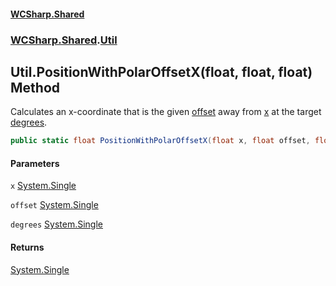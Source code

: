 #### [WCSharp\.Shared](README.md 'README')
### [WCSharp\.Shared](WCSharp.Shared.md 'WCSharp\.Shared').[Util](WCSharp.Shared.Util.md 'WCSharp\.Shared\.Util')

## Util\.PositionWithPolarOffsetX\(float, float, float\) Method

Calculates an x\-coordinate that is the given [offset](WCSharp.Shared.Util.PositionWithPolarOffsetX(float,float,float).md#WCSharp.Shared.Util.PositionWithPolarOffsetX(float,float,float).offset 'WCSharp\.Shared\.Util\.PositionWithPolarOffsetX\(float, float, float\)\.offset') away from [x](WCSharp.Shared.Util.PositionWithPolarOffsetX(float,float,float).md#WCSharp.Shared.Util.PositionWithPolarOffsetX(float,float,float).x 'WCSharp\.Shared\.Util\.PositionWithPolarOffsetX\(float, float, float\)\.x') at the target [degrees](WCSharp.Shared.Util.PositionWithPolarOffsetX(float,float,float).md#WCSharp.Shared.Util.PositionWithPolarOffsetX(float,float,float).degrees 'WCSharp\.Shared\.Util\.PositionWithPolarOffsetX\(float, float, float\)\.degrees')\.

```csharp
public static float PositionWithPolarOffsetX(float x, float offset, float degrees);
```
#### Parameters

<a name='WCSharp.Shared.Util.PositionWithPolarOffsetX(float,float,float).x'></a>

`x` [System\.Single](https://learn.microsoft.com/en-us/dotnet/api/system.single 'System\.Single')

<a name='WCSharp.Shared.Util.PositionWithPolarOffsetX(float,float,float).offset'></a>

`offset` [System\.Single](https://learn.microsoft.com/en-us/dotnet/api/system.single 'System\.Single')

<a name='WCSharp.Shared.Util.PositionWithPolarOffsetX(float,float,float).degrees'></a>

`degrees` [System\.Single](https://learn.microsoft.com/en-us/dotnet/api/system.single 'System\.Single')

#### Returns
[System\.Single](https://learn.microsoft.com/en-us/dotnet/api/system.single 'System\.Single')